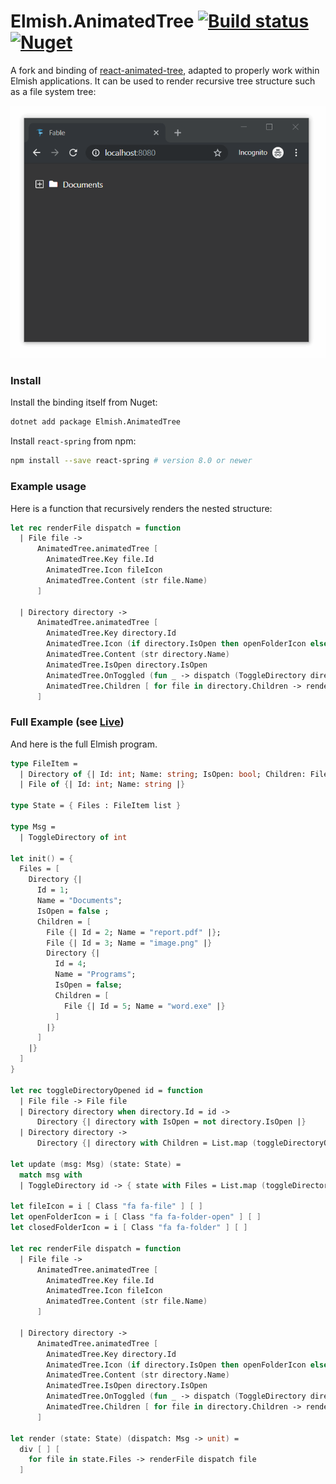 # Elmish.AnimatedTree [![Build status](https://ci.appveyor.com/api/projects/status/7swmi21vs0mxrlfg?svg=true)](https://ci.appveyor.com/project/Zaid-Ajaj/elmish-animatedtree) [![Nuget](https://img.shields.io/nuget/v/Elmish.AnimatedTree.svg?maxAge=0&colorB=brightgreen)](https://www.nuget.org/packages/Elmish.AnimatedTree)

A fork and binding of [react-animated-tree](https://github.com/drcmda/react-animated-tree), adapted to properly work within Elmish applications. It can be used to render recursive tree structure such as a file system tree:

![img](animated-tree.gif)

### Install
Install the binding itself from Nuget:
```bash
dotnet add package Elmish.AnimatedTree
```
Install `react-spring` from npm:
```bash
npm install --save react-spring # version 8.0 or newer
```

### Example usage

Here is a function that recursively renders the nested structure:
```fs
let rec renderFile dispatch = function
  | File file ->
      AnimatedTree.animatedTree [
        AnimatedTree.Key file.Id
        AnimatedTree.Icon fileIcon
        AnimatedTree.Content (str file.Name)
      ]

  | Directory directory ->
      AnimatedTree.animatedTree [
        AnimatedTree.Key directory.Id
        AnimatedTree.Icon (if directory.IsOpen then openFolderIcon else closedFolderIcon)
        AnimatedTree.Content (str directory.Name)
        AnimatedTree.IsOpen directory.IsOpen
        AnimatedTree.OnToggled (fun _ -> dispatch (ToggleDirectory directory.Id))
        AnimatedTree.Children [ for file in directory.Children -> renderFile dispatch file  ]
      ]
```

### Full Example (see [Live](https://zaid-ajaj.github.io/Elmish.AnimatedTree/))

And here is the full Elmish program.
```fs
type FileItem =
  | Directory of {| Id: int; Name: string; IsOpen: bool; Children: FileItem list |}
  | File of {| Id: int; Name: string |}

type State = { Files : FileItem list }

type Msg =
  | ToggleDirectory of int

let init() = {
  Files = [
    Directory {|
      Id = 1;
      Name = "Documents";
      IsOpen = false ;
      Children = [
        File {| Id = 2; Name = "report.pdf" |};
        File {| Id = 3; Name = "image.png" |}
        Directory {|
          Id = 4;
          Name = "Programs";
          IsOpen = false;
          Children = [
            File {| Id = 5; Name = "word.exe" |}
          ]
        |}
      ]
    |}
  ]
}

let rec toggleDirectoryOpened id = function
  | File file -> File file
  | Directory directory when directory.Id = id ->
      Directory {| directory with IsOpen = not directory.IsOpen |}
  | Directory directory ->
      Directory {| directory with Children = List.map (toggleDirectoryOpened id) directory.Children |}

let update (msg: Msg) (state: State) =
  match msg with
  | ToggleDirectory id -> { state with Files = List.map (toggleDirectoryOpened id) state.Files }

let fileIcon = i [ Class "fa fa-file" ] [ ]
let openFolderIcon = i [ Class "fa fa-folder-open" ] [ ]
let closedFolderIcon = i [ Class "fa fa-folder" ] [ ]

let rec renderFile dispatch = function
  | File file ->
      AnimatedTree.animatedTree [
        AnimatedTree.Key file.Id
        AnimatedTree.Icon fileIcon
        AnimatedTree.Content (str file.Name)
      ]

  | Directory directory ->
      AnimatedTree.animatedTree [
        AnimatedTree.Key directory.Id
        AnimatedTree.Icon (if directory.IsOpen then openFolderIcon else closedFolderIcon)
        AnimatedTree.Content (str directory.Name)
        AnimatedTree.IsOpen directory.IsOpen
        AnimatedTree.OnToggled (fun _ -> dispatch (ToggleDirectory directory.Id))
        AnimatedTree.Children [ for file in directory.Children -> renderFile dispatch file  ]
      ]

let render (state: State) (dispatch: Msg -> unit) =
  div [ ] [
    for file in state.Files -> renderFile dispatch file
  ]
```